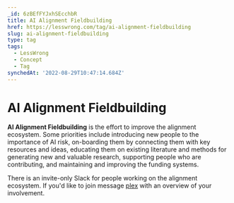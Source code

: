 ```yaml
---
_id: 6zBEfFYJxhSEcchbR
title: AI Alignment Fieldbuilding
href: https://lesswrong.com/tag/ai-alignment-fieldbuilding
slug: ai-alignment-fieldbuilding
type: tag
tags:
  - LessWrong
  - Concept
  - Tag
synchedAt: '2022-08-29T10:47:14.684Z'
---
```

# AI Alignment Fieldbuilding

**AI Alignment Fieldbuilding** is the effort to improve the alignment ecosystem. Some priorities include introducing new people to the importance of AI risk, on-boarding them by connecting them with key resources and ideas, educating them on existing literature and methods for generating new and valuable research, supporting people who are contributing, and maintaining and improving the funding systems.

There is an invite-only Slack for people working on the alignment ecosystem. If you'd like to join message [plex](https://www.lesswrong.com/users/ete) with an overview of your involvement.